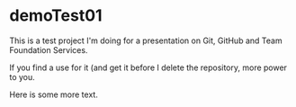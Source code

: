 demoTest01
==========

This is a test project I'm doing for a presentation on Git, GitHub and Team Foundation Services.

If you find a use for it (and get it before I delete the repository, more power to you.

Here is some more text.